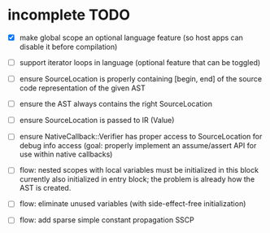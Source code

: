 # incomplete TODO

- [x] make global scope an optional language feature (so host apps can disable it before compilation)
- [ ] support iterator loops in language (optional feature that can be toggled)
- [ ] ensure SourceLocation is properly containing [begin, end] of the source code representation of the given AST
- [ ] ensure the AST always contains the right SourceLocation
- [ ] ensure SourceLocation is passed to IR (Value)
- [ ] ensure NativeCallback::Verifier has proper access to SourceLocation for debug info access
      (goal: properly implement an assume/assert API for use within native callbacks)
- [ ] flow: nested scopes with local variables must be initialized in this block
      currently also initialized in entry block;
      the problem is already how the AST is created.
- [ ] flow: eliminate unused variables (with side-effect-free initialization)
- [ ] flow: add sparse simple constant propagation SSCP

